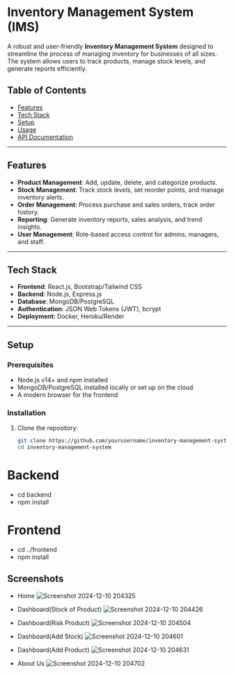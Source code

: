 # Inventory Management System (IMS)

A robust and user-friendly **Inventory Management System** designed to streamline the process of managing inventory for businesses of all sizes. The system allows users to track products, manage stock levels, and generate reports efficiently.

## Table of Contents
- [Features](#features)
- [Tech Stack](#tech-stack)
- [Setup](#setup)
- [Usage](#usage)
- [API Documentation](#api-documentation)

---

## Features
- **Product Management**: Add, update, delete, and categorize products.
- **Stock Management**: Track stock levels, set reorder points, and manage inventory alerts.
- **Order Management**: Process purchase and sales orders, track order history.
- **Reporting**: Generate inventory reports, sales analysis, and trend insights.
- **User Management**: Role-based access control for admins, managers, and staff.

---

## Tech Stack
- **Frontend**: React.js, Bootstrap/Tailwind CSS
- **Backend**: Node.js, Express.js
- **Database**: MongoDB/PostgreSQL
- **Authentication**: JSON Web Tokens (JWT), bcrypt
- **Deployment**: Docker, Heroku/Render

---

## Setup

### Prerequisites
- Node.js v14+ and npm installed
- MongoDB/PostgreSQL installed locally or set up on the cloud
- A modern browser for the frontend

### Installation
1. Clone the repository:
   ```bash
   git clone https://github.com/yourusername/inventory-management-system.git
   cd inventory-management-system
# Backend
- cd backend
- npm install

# Frontend
- cd ../frontend
- npm install

## Screenshots
- Home
  ![Screenshot 2024-12-10 204325](https://github.com/user-attachments/assets/4539abac-8562-416f-8856-a03c72c8b96c)

  
- Dashboard(Stock of Product) 
![Screenshot 2024-12-10 204426](https://github.com/user-attachments/assets/52287e17-24f4-4a5d-b949-fa8f46dd5647)


- Dashboard(Risk Product)
![Screenshot 2024-12-10 204504](https://github.com/user-attachments/assets/044106e5-19a2-48d1-b358-9195a3b78f95)


- Dashboard(Add Stock)
![Screenshot 2024-12-10 204601](https://github.com/user-attachments/assets/985a441c-5449-4b2a-97e8-fcbdf6666aeb)


- Dashboard(Add Product)
![Screenshot 2024-12-10 204631](https://github.com/user-attachments/assets/80dd5692-6e83-4b68-80fd-e69a2fae5411)


- About Us
![Screenshot 2024-12-10 204702](https://github.com/user-attachments/assets/069ad267-e2f3-4403-aa87-8632a7c5b747)

  
